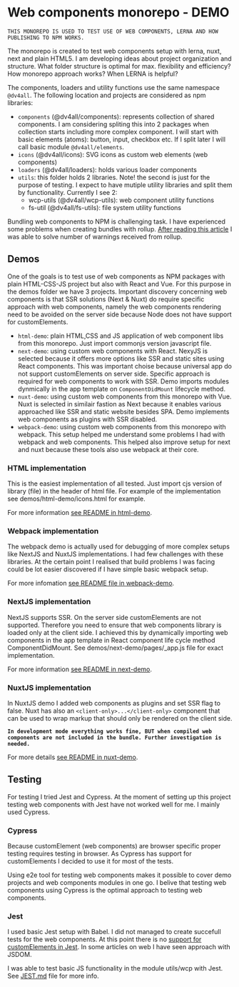 # Web components monorepo - DEMO

`THIS MONOREPO IS USED TO TEST USE OF WEB COMPONENTS, LERNA AND HOW PUBLISHING TO NPM WORKS.`

The monorepo is created to test web components setup with lerna, nuxt, next and plain HTML5. I am developing ideas about project organization and structure. What folder structure is optimal for max. flexibility and efficiency? How monorepo approach works? When LERNA is helpful?

The components, loaders and utility functions use the same namespace `@dv4all`. The following location and projects are considered as npm libraries:

- `components` (@dv4all/components): represents collection of shared components. I am considering spliting this into 2 packages when collection starts including more complex component. I will start with basic elements (atoms): button, input, checkbox etc. If I split later I will call basic module `@dv4all/elements`.
- `icons` (@dv4all/icons): SVG icons as custom web elements (web components)
- `loaders` (@dv4all/loaders): holds various loader components
- `utils`: this folder holds 2 libraries. Note! the second is just for the purpose of testing. I expect to have mutiple utility libraries and split them by functionality. Currently I see 2:
  - wcp-utils (@dv4all/wcp-utils): web component utility functions
  - fs-util (@dv4all/fs-utils): file system utility functions

Bundling web components to NPM is challenging task. I have experienced some problems when creating bundles with rollup. [After reading this article](https://justinfagnani.com/2019/11/01/how-to-publish-web-components-to-npm/) I was able to solve number of warnings received from rollup.

## Demos

One of the goals is to test use of web components as NPM packages with plain HTML-CSS-JS project but also with React and Vue. For this purpose in the demos folder we have 3 projects. Important discovery concerning web components is that SSR solutions (Next & Nuxt) do require specific approach with web components, namely the web components rendering need to be avoided on the server side because Node does not have support for customElements.

- `html-demo`: plain HTML,CSS and JS application of web component libs from this monorepo. Just import commonjs version javascript file.
- `next-demo`: using custom web components with React. NexyJS is selected because it offers more options like SSR and static sites using React components. This was important choise because universal app do not support customElements on server side. Specific approach is required for web components to work with SSR. Demo imports modules dynmically in the app template on `ComponentDidMount` lifecycle method.
- `nuxt-demo`: using custom web components from this monorepo with Vue. Nuxt is selected in similair fastion as Next because it enables various approached like SSR and static website besides SPA. Demo implements web components as plugins with SSR disabled.
- `webpack-demo`: using custom web components from this monorepo with webpack. This setup helped me understand some problems I had with webpack and web components. This helped also improve setup for next and nuxt because these tools also use webpack at their core.

### HTML implementation

This is the easiest implementation of all tested. Just import cjs version of library (file) in the header of html file. For example of the implementation see demos/html-demo/icons.html for example.

For more information [see README in html-demo](/demos/html-demo/README.md).

### Webpack implementation

The webpack demo is actually used for debugging of more complex setups like NextJS and NuxtJS implementations. I had few challenges with these libraries. At the certain point I realised that build problems I was facing could be lot easier discovered if I have simple basic webpack setup.

For more infomation [see README file in webpack-demo](/demos/webpack-demo/README.md).

### NextJS implementation

NextJS supports SSR. On the server side customElements are not supported. Therefore you need to ensure that web components library is loaded only at the client side. I achieved this by dynamically importing web components in the app template in React component life cycle method ComponentDidMount. See demos/next-demo/pages/\_app.js file for exact implementation.

For more information [see README in next-demo](/demos/next-demo/README.md).

### NuxtJS implementation

In NuxtJS demo I added web components as plugins and set SSR flag to false. Nuxt has also an `<client-only>...</client-only>` component that can be used to wrap markup that should only be rendered on the client side.

**`In development mode everything works fine, BUT when compiled web components are not included in the bundle. Further investigation is needed.`**

For more details [see README in nuxt-demo](/demos/nuxt-demo/README.md).

## Testing

For testing I tried Jest and Cypress. At the moment of setting up this project testing web components with Jest have not worked well for me. I mainly used Cypress.

### Cypress

Because customElement (web components) are browser specific proper testing requires testing in browser. As Cypress has support for customElements I decided to use it for most of the tests.

Using e2e tool for testing web components makes it possible to cover demo projects and web components modules in one go. I belive that testing web components using Cypress is the optimal approach to testing web components.

### Jest

I used basic Jest setup with Babel. I did not managed to create succefull tests for the web components. At this point there is no [support for customElements in Jest](https://github.com/facebook/jest/issues/8818). In some articles on web I have seen approach with JSDOM.

I was able to test basic JS functionality in the module utils/wcp with Jest. See [JEST.md](JEST.md) file for more info.
